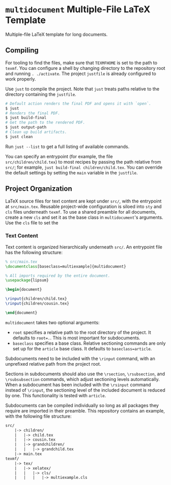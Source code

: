 # `multidocument` Multiple-File LaTeX Template

Multiple-file LaTeX template for long documents.

## Compiling

For tooling to find the files, make sure that `TEXMFHOME` is set to the path to `texmf`.
You can configure a shell by changing directory to the repository root and running `. ./activate`.
The project `justfile` is already configured to work properly.

Use `just` to compile the project.
Note that `just` treats paths relative to the directory containing the `justfile`.

```sh
# Default action renders the final PDF and opens it with `open`.
$ just
# Renders the final PDF.
$ just build-final
# Get the path to the rendered PDF.
$ just output-path
# Clean up build artifacts.
$ just clean
```

Run `just --list` to get a full listing of available commands.

You can specify an entrypoint (for example, the file `src/children/child.tex`) to most recipes by passing the path relative from `src/`; for example, `just build-final children/child.tex`.
You can override the default settings by setting the `main` variable in the `justfile`.

## Project Organization

LaTeX source files for text content are kept under `src/`, with the entrypoint at `src/main.tex`.
Reusable project-wide configuration is siloed into `sty` and `cls` files underneath `texmf`.
To use a shared preamble for all documents, create a new `cls` and set it as the base class in `multidocument`'s arguments.
Use the `cls` file to set the

### Text Content

Text content is organized hierarchically underneath `src/`.
An entrypoint file has the following structure:

```tex
% src/main.tex
\documentclass[baseclass=multiexample]{multidocument}

% All imports required by the entire document.
\usepackage{lipsum}

\begin{document}

\rinput{children/child.tex}
\rinput{children/cousin.tex}

\end{document}
```

`multidocument` takes two optional arguments:

- `root` specifies a relative path to the root directory of the project.
  It defaults to `root=.`.
  This is most important for subdocuments.
- `baseclass` specifies a base class.
  Relative sectioning commands are only set up for the `article` base class.
  It defaults to `baseclass=article`.

Subdocuments need to be included with the `\rinput` command, with an unprefixed relative path from the project root.

Sections in subdocuments should also use the `\rsection`, `\rsubsection`, and `\rsubsubsection` commands, which adjust sectioning levels automatically.
When a subdocument has been included with the `\rsinput` command instead of `\rinput`, the sectioning level of the included document is reduced by one.
This functionality is tested with `article`.

Subdocuments can be compiled individually so long as all packages they require are imported in their preamble.
This repository contains an example, with the following file structure:

```txt
src/
    |-> children/
    |   |-> child.tex
    |   |-> cousin.tex
    |   |-> grandchildren/
    |   |   |-> grandchild.tex
    |-> main.tex
texmf/
    |-> tex/
    |   |-> xelatex/
    |   |   |-> cls/
    |   |   |   |-> multiexample.cls
```
